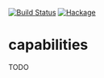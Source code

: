 [![Build Status](https://secure.travis-ci.org/sboosali/capabilities.svg)](http://travis-ci.org/sboosali/capabilities)
[![Hackage](https://img.shields.io/hackage/v/capabilities.svg)](https://hackage.haskell.org/package/capabilities)

# capabilities

TODO